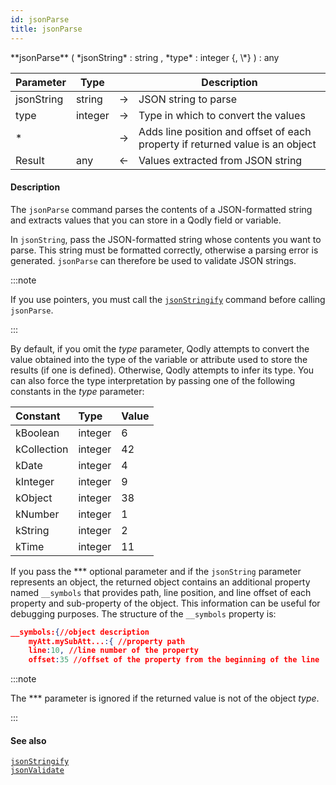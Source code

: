 ```yaml
---
id: jsonParse
title: jsonParse
---
```



<!-- REF #_command_.jsonParse.Syntax -->**jsonParse** ( *jsonString* : string , *type* : integer {, \*} ) : any<!-- END REF -->


<!-- REF #_command_.jsonParse.Params -->
|Parameter|Type||Description|
|---------|--- |:---:|------|
|jsonString|string|->|JSON string to parse|
|type|integer|->|Type in which to convert the values|
|*||->|Adds line position and offset of each property if returned value is an object|
|Result|any|<-|Values extracted from JSON string|
<!-- END REF -->

#### Description

The `jsonParse` command <!-- REF #_command_.jsonParse.Summary -->parses the contents of a JSON-formatted string and extracts values that you can store in a Qodly field or variable<!-- END REF -->.

In `jsonString`, pass the JSON-formatted string whose contents you want to parse. This string must be formatted correctly, otherwise a parsing error is generated. `jsonParse` can therefore be used to validate JSON strings.

:::note

If you use pointers, you must call the [`jsonStringify`](#jsonstringify) command before calling `jsonParse`.

:::

By default, if you omit the *type* parameter, Qodly attempts to convert the value obtained into the type of the variable or attribute used to store the results (if one is defined). Otherwise, Qodly attempts to infer its type. You can also force the type interpretation by passing one of the following constants in the *type* parameter:

|Constant|Type|Value|
|:----|:----|:----|
|kBoolean|integer|6|
|kCollection|integer|42|
|kDate|integer|4|
|kInteger|integer|9|
|kObject|integer|38|
|kNumber|integer|1|
|kString|integer|2|
|kTime|integer|11|

If you pass the *** optional parameter and if the `jsonString` parameter represents an object, the returned object contains an additional property named `__symbols` that provides path, line position, and line offset of each property and sub-property of the object. This information can be useful for debugging purposes. The structure of the `__symbols` property is:

```json
__symbols:{//object description
	myAtt.mySubAtt...:{ //property path
	line:10, //line number of the property
	offset:35 //offset of the property from the beginning of the line       }    }
```

:::note

The *** parameter is ignored if the returned value is not of the object *type*.

:::

#### See also

[`jsonStringify`](#jsonstringify)<br/>
[`jsonValidate`](#jsonvalidate)
